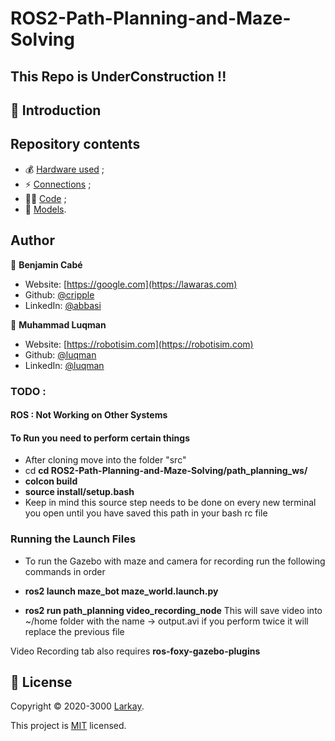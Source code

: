 # ROS2-Path-Planning-and-Maze-Solving

## This Repo is UnderConstruction !!
## 🤝 Introduction <!-- omit in toc -->
<!--  read me inspired from   : https://github.com/kartben/artificial-nose/blob/master/README.md-->
## Repository contents

* 💰 [Hardware used](./bom/README.md) ;
* ⚡ [Connections](./schematics/README.md) ;
* 👩‍💻 [Code](./firmware) ;
* 🧊 [Models](./enclosure/README.md).


## Author <!-- omit in toc -->

👤 **Benjamin Cabé**

- Website: [https://google.com](https://lawaras.com)
- Github: [@cripple](https://github.com/abbasi)
- LinkedIn: [@abbasi](https://linkedin.com/in/abbasi)

👤 **Muhammad Luqman**

- Website: [https://robotisim.com](https://robotisim.com)
- Github: [@luqman](https://github.com/larka)
- LinkedIn: [@luqman](https://linkedin.com/in/larka)

### TODO : 
#### ROS : Not Working on Other Systems

#### To Run you need to perform certain things

- After cloning move into the folder "src"
 - cd **cd ROS2-Path-Planning-and-Maze-Solving/path_planning_ws/**
 - **colcon build**
 - **source install/setup.bash**
- Keep in mind this source step needs to be done on every new terminal you open until you have saved this path in your bash rc file


### Running the Launch Files
 - To run the Gazebo with maze and camera for recording run the following commands in order

  - **ros2 launch maze_bot maze_world.launch.py**
  - **ros2 run path_planning video_recording_node**
  This will save video into ~/home folder with the name -> output.avi
  if you perform twice it will replace the previous file

  Video Recording tab also requires **ros-foxy-gazebo-plugins**
  
  
  
  ## 📝 License <!-- omit in toc -->

Copyright &copy; 2020-3000 [Larkay](https://github.com/Bharaywalay).

This project is [MIT](/LICENSE) licensed.

